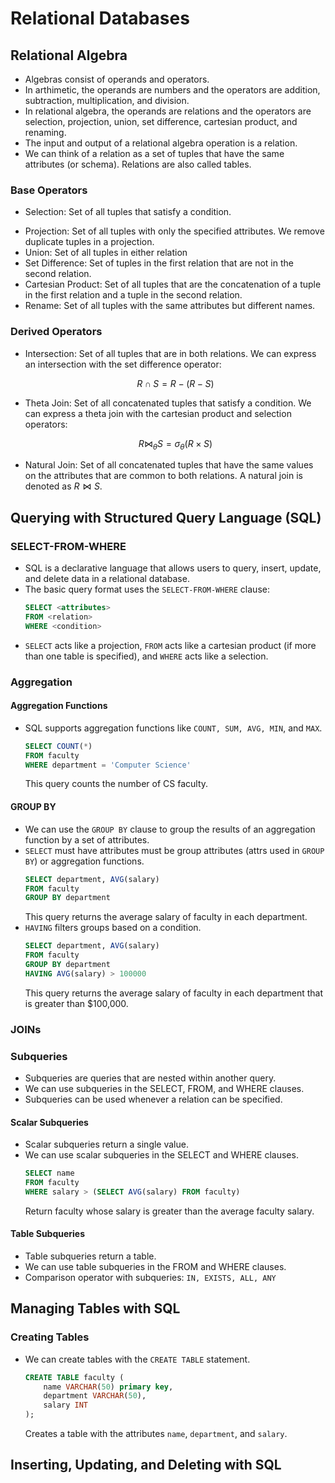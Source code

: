 # Relational Databases 

## Relational Algebra 
* Algebras consist of operands and operators. 
* In arthimetic, the operands are numbers and the operators are addition, subtraction, multiplication, and division.
* In relational algebra, the operands are relations and the operators are selection, projection, union, set difference, cartesian product, and renaming.
* The input and output of a relational algebra operation is a relation.
* We can think of a relation as a set of tuples that have the same attributes (or schema). Relations are also called tables. 

### Base Operators
* Selection: Set of all tuples that satisfy a condition. 
    ``` math
    ```
* Projection: Set of all tuples with only the specified attributes. We remove duplicate tuples in a projection.
* Union: Set of all tuples in either relation
* Set Difference: Set of tuples in the first relation that are not in the second relation.
* Cartesian Product: Set of all tuples that are the concatenation of a tuple in the first relation and a tuple in the second relation.
* Rename: Set of all tuples with the same attributes but different names.

### Derived Operators
* Intersection: Set of all tuples that are in both relations. We can express an intersection with the set difference operator:
    ``` math 
    R \cap S = R - (R - S)
    ```
* Theta Join: Set of all concatenated tuples that satisfy a condition. We can express a theta join with the cartesian product and selection operators:
    ``` math
    R \bowtie_{\theta} S = \sigma_{\theta}(R \times S)
    ```
* Natural Join: Set of all concatenated tuples that have the same values on the attributes that are common to both relations. A natural join is denoted as $R \bowtie S$.

## Querying with Structured Query Language (SQL)
### SELECT-FROM-WHERE
* SQL is a declarative language that allows users to query, insert, update, and delete data in a relational database.
* The basic query format uses the `SELECT-FROM-WHERE` clause:
    ``` sql
    SELECT <attributes>
    FROM <relation>
    WHERE <condition>
    ```
* `SELECT` acts like a projection, `FROM` acts like a cartesian product (if more than one table is specified), and `WHERE` acts like a selection.
### Aggregation
#### Aggregation Functions
* SQL supports aggregation functions like  `COUNT, SUM, AVG, MIN`, and `MAX`.
    ``` sql
    SELECT COUNT(*)
    FROM faculty
    WHERE department = 'Computer Science'
    ```
    This query counts the number of CS faculty.

#### GROUP BY
* We can use the `GROUP BY` clause to group the results of an aggregation function by a set of attributes. 
* `SELECT` must have attributes must be group attributes (attrs used in `GROUP BY`) or aggregation functions.
    ``` sql
    SELECT department, AVG(salary)
    FROM faculty
    GROUP BY department
    ```
    This query returns the average salary of faculty in each department.
* `HAVING` filters groups based on a condition.
    ``` sql
    SELECT department, AVG(salary)
    FROM faculty
    GROUP BY department
    HAVING AVG(salary) > 100000
    ```
    This query returns the average salary of faculty in each department that is greater than $100,000.

### JOINs

### Subqueries
* Subqueries are queries that are nested within another query.
* We can use subqueries in the SELECT, FROM, and WHERE clauses.
* Subqueries can be used whenever a relation can be specified.

#### Scalar Subqueries
* Scalar subqueries return a single value.
* We can use scalar subqueries in the SELECT and WHERE clauses.
    ``` sql
    SELECT name 
    FROM faculty
    WHERE salary > (SELECT AVG(salary) FROM faculty)
    ```
    Return faculty whose salary is greater than the average faculty salary.

#### Table Subqueries
* Table subqueries return a table.
* We can use table subqueries in the FROM and WHERE clauses.
* Comparison operator with subqueries: `IN, EXISTS, ALL, ANY`

## Managing Tables with SQL
### Creating Tables
* We can create tables with the `CREATE TABLE` statement.
    ``` sql
    CREATE TABLE faculty (
        name VARCHAR(50) primary key,
        department VARCHAR(50),
        salary INT
    );
    ```
    Creates a table with the attributes `name`, `department`, and `salary`.

## Inserting, Updating, and Deleting with SQL